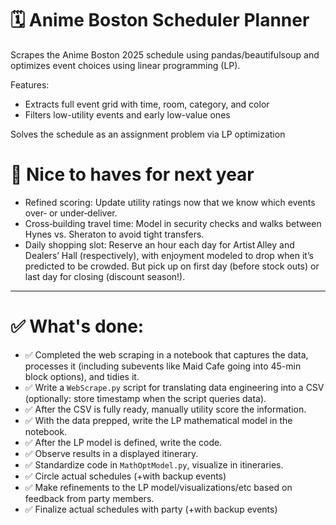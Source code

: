 # 🗓 Anime Boston Scheduler Planner
Scrapes the Anime Boston 2025 schedule using pandas/beautifulsoup and optimizes event choices using linear programming (LP).

Features:
- Extracts full event grid with time, room, category, and color
- Filters low-utility events and early low-value ones

Solves the schedule as an assignment problem via LP optimization
 
# 🔁 Nice to haves for next year
- Refined scoring: Update utility ratings now that we know which events over‑ or under‑deliver.
- Cross‑building travel time: Model in security checks and walks between Hynes vs. Sheraton to avoid tight transfers.
- Daily shopping slot: Reserve an hour each day for Artist Alley and Dealers’ Hall (respectively), with enjoyment modeled to drop when it’s predicted to be crowded. But pick up on first day (before stock outs) or last day for closing (discount season!).

----
# ✅ What's done:
- ✅ Completed the web scraping in a notebook that captures the data, processes it (including subevents like Maid Cafe going into 45-min block options), and tidies it.
- ✅ Write a `WebScrape.py` script for translating data engineering into a CSV (optionally: store timestamp when the script queries data).
- ✅ After the CSV is fully ready, manually utility score the information.
- ✅ With the data prepped, write the LP mathematical model in the notebook.
- ✅ After the LP model is defined, write the code.
- ✅ Observe results in a displayed itinerary.
- ✅ Standardize code in `MathOptModel.py`, visualize in itineraries.
- ✅ Circle actual schedules (+with backup events)
- ✅ Make refinements to the LP model/visualizations/etc based on feedback from party members.
- ✅ Finalize actual schedules with party (+with backup events)
